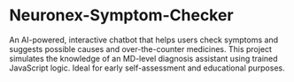 # Neuronex-Symptom-Checker
An AI-powered, interactive chatbot that helps users check symptoms and suggests possible causes and over-the-counter medicines. This project simulates the knowledge of an MD-level diagnosis assistant using trained JavaScript logic. Ideal for early self-assessment and educational purposes.
